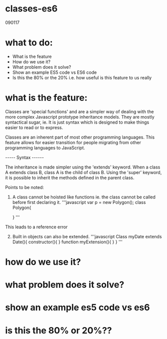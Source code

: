 # classes-es6
090117

# what to do:
  * What is the feature
  * How do we use it?
  * What problem does it solve?
  * Show an example ES5 code vs ES6 code
  * Is this the 80% or the 20% i.e. how useful is this feature to us really

# what is the feature:

Classes are 'special functions' and are a simpler way of dealing with the more complex Javascript prototype inheritance models. They are mostly syntactical sugar, ie. It is just syntax which is designed to make things easier to read or to express.

Classes are an inherent part of most other programming languages. This feature allows for easier transition for people migrating from other programming languages to JavaScript.

----- Syntax ------

The inheritance is made simpler using the 'extends' keyword. When a class A extends class B, class A is the child of class B. Using the 'super' keyword, it is possible to inherit the methods defined in the parent class.

Points to be noted:
1. A class cannot be hoisted like functions ie. the class cannot be called before first declaring it.
    '''javascript
    var p = new Polygon();
    class Polygon{

    }
    '''

  This leads to a reference error

2. Built in objects can also be extended.
      '''javascript
      Class myDate extends Date(){
        constructor(){
        }
        function myExtension(){
        }
      }
      '''


# how do we use it?

# what problem does it solve?

# show an example es5 code vs es6

# is this the 80% or 20%??
